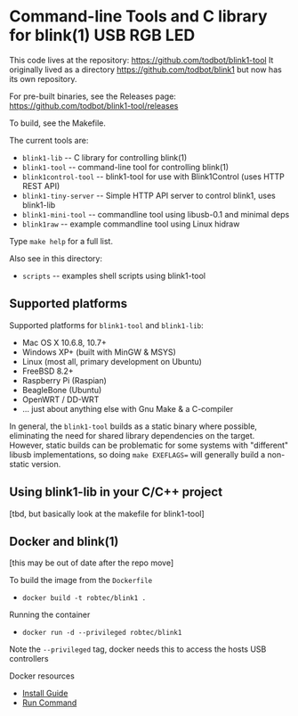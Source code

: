# Command-line Tools and C library for blink(1) USB RGB LED

This code lives at the repository: https://github.com/todbot/blink1-tool
It originally lived as a directory https://github.com/todbot/blink1 but now has its own repository.

For pre-built binaries, see the Releases page: https://github.com/todbot/blink1-tool/releases

To build, see the Makefile.

The current tools are:

- `blink1-lib` -- C library for controlling blink(1)
- `blink1-tool` -- command-line tool for controlling blink(1)
- `blink1control-tool` -- blink1-tool for use with Blink1Control (uses HTTP REST API)
- `blink1-tiny-server` -- Simple HTTP API server to control blink1, uses blink1-lib
- `blink1-mini-tool` -- commandline tool using libusb-0.1 and minimal deps
- `blink1raw` -- example commandline tool using Linux hidraw

Type `make help` for a full list.

Also see in this directory:
- `scripts` -- examples shell scripts using blink1-tool

## Supported platforms

Supported platforms for `blink1-tool` and `blink1-lib`:

- Mac OS X 10.6.8, 10.7+
- Windows XP+ (built with MinGW & MSYS)
- Linux (most all, primary development on Ubuntu)
- FreeBSD 8.2+
- Raspberry Pi (Raspian)
- BeagleBone (Ubuntu)
- OpenWRT / DD-WRT
- ... just about anything else with Gnu Make & a C-compiler

In general, the `blink1-tool` builds as a static binary where possible,
eliminating the need for shared library dependencies on the target.
However, static builds can be problematic for some systems with "different" 
libusb implementations, so doing `make EXEFLAGS=` will generally build a non-static version.

## Using blink1-lib in your C/C++ project
[tbd, but basically look at the makefile for blink1-tool]


## Docker and blink(1)
[this may be out of date after the repo move]

To build the image from the `Dockerfile`

- `docker build -t robtec/blink1 .`

Running the container

- `docker run -d --privileged robtec/blink1`

Note the `--privileged` tag, docker needs this to access the hosts USB controllers

Docker resources
- [Install Guide](https://docs.docker.com/installation/)
- [Run Command](https://docs.docker.com/reference/run/)



